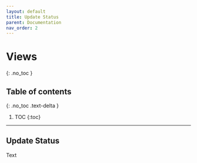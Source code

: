```yaml
---
layout: default
title: Update Status
parent: Documentation
nav_order: 2
---
```


# Views
{: .no_toc }

## Table of contents
{: .no_toc .text-delta }

1. TOC
{:toc}

---

## Update Status

Text
